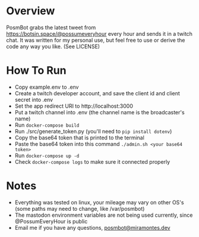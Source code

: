 # Overview

PosmBot grabs the latest tweet from https://botsin.space/@possumeveryhour every hour and sends it in a twitch chat. It was written for my personal use, but feel free to use or derive the code any way you like. (See LICENSE)

# How To Run

- Copy example.env to .env
- Create a twitch developer account, and save the client id and client secret into .env
- Set the app redirect URI to http://localhost:3000
- Put a twitch channel into .env (the channel name is the broadcaster's name)
- Run `docker-compose build`
- Run ./src/generate_token.py (you'll need to `pip install dotenv`)
- Copy the base64 token that is printed to the terminal
- Paste the base64 token into this command `./admin.sh <your base64 token>`
- Run `docker-compose up -d`
- Check `docker-compose logs` to make sure it connected properly

# Notes

- Everything was tested on linux, your mileage may vary on other OS's (some paths may need to change, like /var/posmbot)
- The mastodon environment variables are not being used currently, since @PossumEveryHour is public
- Email me if you have any questions, posmbot@miramontes.dev
